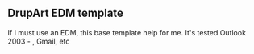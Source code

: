 ## DrupArt EDM template

If I must use an EDM, this base template help for me.
It's tested Outlook 2003 - , Gmail, etc
